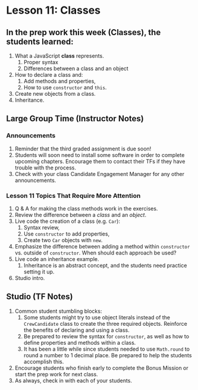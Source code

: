 # Lesson 11: Classes

## In the prep work this week (Classes), the students learned:

1. What a JavaScript **class** represents.
   1. Proper syntax
   1. Differences between a class and an object
1. How to declare a class and:
   1. Add methods and properties,
   1. How to use ``constructor`` and ``this``.
1. Create new objects from a class.
1. Inheritance.

## Large Group Time (Instructor Notes)

### Announcements

1. Reminder that the third graded assignment is due soon!
1. Students will soon need to install some software in order to complete upcoming chapters. Encourage them to contact their TFs if they have trouble with the process.
1. Check with your class Candidate Engagement Manager for any other announcements.

### Lesson 11 Topics That Require More Attention

1. Q & A for making the class methods work in the exercises.
1. Review the difference between a *class* and an *object*.
1. Live code the creation of a class (e.g. ``Car``):
   1. Syntax review,
   1. Use ``constructor`` to add properties,
   1. Create two ``Car`` objects with ``new``.
1. Emphasize the difference between adding a method within ``constructor`` vs. outside of ``constructor``. When should each approach be used?
1. Live code an inheritance example.
   1. Inheritance is an abstract concept, and the students need practice setting it up.
1. Studio intro.

## Studio (TF Notes)

1. Common student stumbling blocks:
   1. Some students might try to use object literals instead of the ``CrewCandidate`` class to create the three required objects. Reinforce the benefits of declaring and using a class.
   1. Be prepared to review the syntax for ``constructor``, as well as how to define properties and methods within a class.
   1. It has been a little while since students needed to use ``Math.round`` to round a number to 1 decimal place. Be prepared to help the students accomplish this.
1. Encourage students who finish early to complete the Bonus Mission or start the prep work for next class.
1. As always, check in with each of your students.
